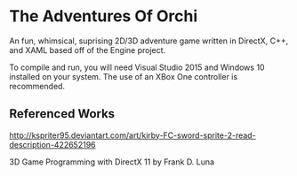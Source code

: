 # The Adventures Of Orchi
An fun, whimsical, suprising 2D/3D adventure game written in DirectX, C++, and XAML based off of the Engine project.



To compile and run, you will need Visual Studio 2015 and Windows 10 installed on your system.  The use of an XBox One controller is recommended.


Referenced Works
-----------------------------
http://kspriter95.deviantart.com/art/kirby-FC-sword-sprite-2-read-description-422652196

3D Game Programming with DirectX 11 by Frank D. Luna

